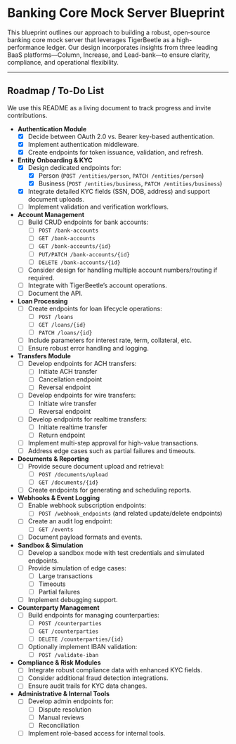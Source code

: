 # Banking Core Mock Server Blueprint

This blueprint outlines our approach to building a robust, open‐source banking core mock server that leverages TigerBeetle as a high-performance ledger. Our design incorporates insights from three leading BaaS platforms—Column, Increase, and Lead-bank—to ensure clarity, compliance, and operational flexibility.

---

## Roadmap / To-Do List

We use this README as a living document to track progress and invite contributions.

- **Authentication Module**
  - [x] Decide between OAuth 2.0 vs. Bearer key-based authentication.
  - [x] Implement authentication middleware.
  - [x] Create endpoints for token issuance, validation, and refresh.

- **Entity Onboarding & KYC**
  - [x] Design dedicated endpoints for:
    - [x] Person (`POST /entities/person`, `PATCH /entities/person`)
    - [x] Business (`POST /entities/business`, `PATCH /entities/business`)
  - [x] Integrate detailed KYC fields (SSN, DOB, address) and support document uploads.
  - [ ] Implement validation and verification workflows.

- **Account Management**
  - [ ] Build CRUD endpoints for bank accounts:
    - [ ] `POST /bank-accounts`
    - [ ] `GET /bank-accounts`
    - [ ] `GET /bank-accounts/{id}`
    - [ ] `PUT/PATCH /bank-accounts/{id}`
    - [ ] `DELETE /bank-accounts/{id}`
  - [ ] Consider design for handling multiple account numbers/routing if required.
  - [ ] Integrate with TigerBeetle’s account operations.
  - [ ] Document the API.

- **Loan Processing**
  - [ ] Create endpoints for loan lifecycle operations:
    - [ ] `POST /loans`
    - [ ] `GET /loans/{id}`
    - [ ] `PATCH /loans/{id}`
  - [ ] Include parameters for interest rate, term, collateral, etc.
  - [ ] Ensure robust error handling and logging.

- **Transfers Module**
  - [ ] Develop endpoints for ACH transfers:
    - [ ] Initiate ACH transfer
    - [ ] Cancellation endpoint
    - [ ] Reversal endpoint
  - [ ] Develop endpoints for wire transfers:
    - [ ] Initiate wire transfer
    - [ ] Reversal endpoint
  - [ ] Develop endpoints for realtime transfers:
    - [ ] Initiate realtime transfer
    - [ ] Return endpoint
  - [ ] Implement multi-step approval for high-value transactions.
  - [ ] Address edge cases such as partial failures and timeouts.

- **Documents & Reporting**
  - [ ] Provide secure document upload and retrieval:
    - [ ] `POST /documents/upload`
    - [ ] `GET /documents/{id}`
  - [ ] Create endpoints for generating and scheduling reports.

- **Webhooks & Event Logging**
  - [ ] Enable webhook subscription endpoints:
    - [ ] `POST /webhook_endpoints` (and related update/delete endpoints)
  - [ ] Create an audit log endpoint:
    - [ ] `GET /events`
  - [ ] Document payload formats and events.

- **Sandbox & Simulation**
  - [ ] Develop a sandbox mode with test credentials and simulated endpoints.
  - [ ] Provide simulation of edge cases:
    - [ ] Large transactions
    - [ ] Timeouts
    - [ ] Partial failures
  - [ ] Implement debugging support.

- **Counterparty Management**
  - [ ] Build endpoints for managing counterparties:
    - [ ] `POST /counterparties`
    - [ ] `GET /counterparties`
    - [ ] `DELETE /counterparties/{id}`
  - [ ] Optionally implement IBAN validation:
    - [ ] `POST /validate-iban`

- **Compliance & Risk Modules**
  - [ ] Integrate robust compliance data with enhanced KYC fields.
  - [ ] Consider additional fraud detection integrations.
  - [ ] Ensure audit trails for KYC data changes.

- **Administrative & Internal Tools**
  - [ ] Develop admin endpoints for:
    - [ ] Dispute resolution
    - [ ] Manual reviews
    - [ ] Reconciliation
  - [ ] Implement role-based access for internal tools.